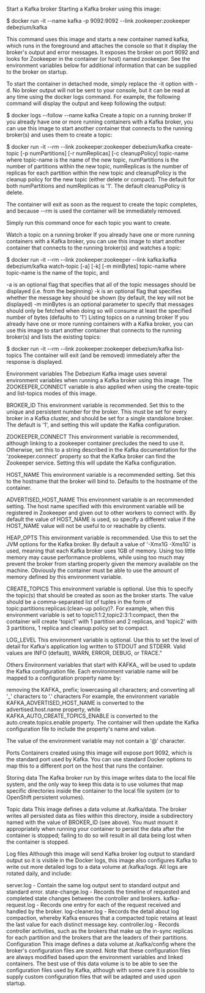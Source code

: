 Start a Kafka broker
Starting a Kafka broker using this image:

$ docker run -it --name kafka -p 9092:9092 --link zookeeper:zookeeper debezium/kafka

This command uses this image and starts a new container named kafka, which runs in the foreground and attaches the console so that it display the broker's output and error messages. It exposes the broker on port 9092 and looks for Zookeeper in the container (or host) named zookeeper. See the environment variables below for additional information that can be supplied to the broker on startup.

To start the container in detached mode, simply replace the -it option with -d. No broker output will not be sent to your console, but it can be read at any time using the docker logs command. For example, the following command will display the output and keep following the output:

$ docker logs --follow --name kafka
Create a topic on a running broker
If you already have one or more running containers with a Kafka broker, you can use this image to start another container that connects to the running broker(s) and uses them to create a topic:

$ docker run -it --rm --link zookeeper:zookeeper debezium/kafka create-topic [-p numPartitions] [-r numReplicas] [-c cleanupPolicy] topic-name
where topic-name is the name of the new topic, numPartitions is the number of partitions within the new topic, numReplicas is the number of replicas for each partition within the new topic and cleanupPolicy is the cleanup policy for the new topic (either delete or compact). The default for both numPartitions and numReplicas is '1'. The default cleanupPolicy is delete.

The container will exit as soon as the request to create the topic completes, and because --rm is used the container will be immediately removed.

Simply run this command once for each topic you want to create.

Watch a topic on a running broker
If you already have one or more running containers with a Kafka broker, you can use this image to start another container that connects to the running broker(s) and watches a topic:

$ docker run -it --rm --link zookeeper:zookeeper --link kafka:kafka debezium/kafka watch-topic [-a] [-k] [-m minBytes] topic-name
where topic-name is the name of the topic, and

-a is an optional flag that specifies that all of the topic messages should be displayed (i.e. from the beginning)
-k is an optional flag that specifies whether the message key should be shown (by default, the key will not be displayed)
-m minBytes is an optional parameter to specify that messages should only be fetched when doing so will consume at least the specified number of bytes (defaults to '1')
Listing topics on a running broker
If you already have one or more running containers with a Kafka broker, you can use this image to start another container that connects to the running broker(s) and lists the existing topics:

$ docker run -it --rm --link zookeeper:zookeeper debezium/kafka list-topics
The container will exit (and be removed) immediately after the response is displayed.

Environment variables
The Debezium Kafka image uses several environment variables when running a Kafka broker using this image. The ZOOKEEPER_CONNECT variable is also applied when using the create-topic and list-topics modes of this image.

BROKER_ID
This environment variable is recommended. Set this to the unique and persistent number for the broker. This must be set for every broker in a Kafka cluster, and should be set for a single standalone broker. The default is '1', and setting this will update the Kafka configuration.

ZOOKEEPER_CONNECT
This environment variable is recommended, although linking to a zookeeper container precludes the need to use it. Otherwise, set this to a string described in the Kafka documentation for the 'zookeeper.connect' property so that the Kafka broker can find the Zookeeper service. Setting this will update the Kafka configuration.

HOST_NAME
This environment variable is a recommended setting. Set this to the hostname that the broker will bind to. Defaults to the hostname of the container.

ADVERTISED_HOST_NAME
This environment variable is an recommended setting. The host name specified with this environment variable will be registered in Zookeeper and given out to other workers to connect with. By default the value of HOST_NAME is used, so specify a different value if the HOST_NAME value will not be useful to or reachable by clients.

HEAP_OPTS
This environment variable is recommended. Use this to set the JVM options for the Kafka broker. By default a value of '-Xmx1G -Xms1G' is used, meaning that each Kafka broker uses 1GB of memory. Using too little memory may cause performance problems, while using too much may prevent the broker from starting properly given the memory available on the machine. Obviously the container must be able to use the amount of memory defined by this environment variable.

CREATE_TOPICS
This environment variable is optional. Use this to specify the topic(s) that should be created as soon as the broker starts. The value should be a comma-separated list of tuples in the form of topic:partitions:replicas:(clean-up policy)?. For example, when this environment variable is set to topic1:1:2,topic2:3:1:compact, then the container will create 'topic1' with 1 partition and 2 replicas, and 'topic2' with 3 partitions, 1 replica and cleanup.policy set to compact.

LOG_LEVEL
This environment variable is optional. Use this to set the level of detail for Kafka's application log written to STDOUT and STDERR. Valid values are INFO (default), WARN, ERROR, DEBUG, or TRACE."

Others
Environment variables that start with KAFKA_ will be used to update the Kafka configuration file. Each environment variable name will be mapped to a configuration property name by:

removing the KAFKA_ prefix;
lowercasing all characters; and
converting all '_' characters to '.' characters
For example, the environment variable KAFKA_ADVERTISED_HOST_NAME is converted to the advertised.host.name property, while KAFKA_AUTO_CREATE_TOPICS_ENABLE is converted to the auto.create.topics.enable property. The container will then update the Kafka configuration file to include the property's name and value.

The value of the environment variable may not contain a '@' character.

Ports
Containers created using this image will expose port 9092, which is the standard port used by Kafka. You can use standard Docker options to map this to a different port on the host that runs the container.

Storing data
The Kafka broker run by this image writes data to the local file system, and the only way to keep this data is to use volumes that map specific directories inside the container to the local file system (or to OpenShift persistent volumes).

Topic data
This image defines a data volume at /kafka/data. The broker writes all persisted data as files within this directory, inside a subdirectory named with the value of BROKER_ID (see above). You must mount it appropriately when running your container to persist the data after the container is stopped; failing to do so will result in all data being lost when the container is stopped.

Log files
Although this image will send Kafka broker log output to standard output so it is visible in the Docker logs, this image also configures Kafka to write out more detailed logs to a data volume at /kafka/logs. All logs are rotated daily, and include:

server.log - Contain the same log output sent to standard output and standard error.
state-change.log - Records the timeline of requested and completed state changes between the controller and brokers.
kafka-request.log - Records one entry for each of the request received and handled by the broker.
log-cleaner.log - Records the detail about log compaction, whereby Kafka ensures that a compacted topic retains at least the last value for each distinct message key.
controller.log - Records controller activities, such as the brokers that make up the in-sync replicas for each partition and the brokers that are the leaders of their partitions.
Configuration
This image defines a data volume at /kafka/config where the broker's configuration files are stored. Note that these configuration files are always modified based upon the environment variables and linked containers. The best use of this data volume is to be able to see the configuration files used by Kafka, although with some care it is possible to supply custom configuration files that will be adapted and used upon startup.
